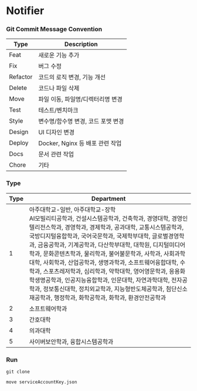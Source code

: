 # Notifier

### Git Commit Message Convention
| Type     | Description              |
|----------|--------------------------|
| Feat     | 새로운 기능 추가                |
| Fix      | 버그 수정                    |
| Refactor | 코드의 로직 변경, 기능 개선         |
| Delete   | 코드나 파일 삭제                |
| Move     | 파일 이동, 파일명/디렉터리명 변경      |
| Test     | 테스트/벤치마크                 |
| Style    | 변수명/함수명 변경, 코드 포맷 변경     |
| Design   | UI 디자인 변경                |
| Deploy   | Docker, Nginx 등 배포 관련 작업 |
| Docs     | 문서 관련 작업                 |
| Chore    | 기타                       |

### Type
| Type | Department                                                                                                                                                                                                                                                                                                                                                                            |
|------|---------------------------------------------------------------------------------------------------------------------------------------------------------------------------------------------------------------------------------------------------------------------------------------------------------------------------------------------------------------------------------------|
| 1    | 아주대학교-일반, 아주대학교-장학<br/>AI모빌리티공학과, 건설시스템공학과, 건축학과, 경영대학, 경영인텔리전스학과, 경영학과, 경제학과, 공과대학, 교통시스템공학과, 국방디지털융합학과, 국어국문학과, 국제학부대학, 글로벌경영학과, 금융공학과, 기계공학과, 다산학부대학, 대학원, 디지털미디어학과, 문화콘텐츠학과, 물리학과, 불어불문학과, 사학과, 사회과학대학, 사회학과, 산업공학과, 생명과학과, 소프트웨어융합대학, 수학과, 스포츠레저학과, 심리학과, 약학대학, 영어영문학과, 응용화학생명공학과, 인공지능융합학과, 인문대학, 자연과학대학, 전자공학과, 정보통신대학, 정치외교학과, 지능형반도체공학과, 첨단신소재공학과, 행정학과, 화학공학과, 화학과, 환경안전공학과 |
| 2    | 소프트웨어학과                                                                                                                                                                                                                                                                                                                                                                               |
| 3    | 간호대학                                                                                                                                                                                                                                                                                                                                                                                  |
| 4    | 의과대학                                                                                                                                                                                                                                                                                                                                                                                  |
| 5    | 사이버보안학과, 융합시스템공학과                                                                                                                                                                                                                                                                                                                                                                     |

### Run
```shell
git clone

move serviceAccountKey.json
```
